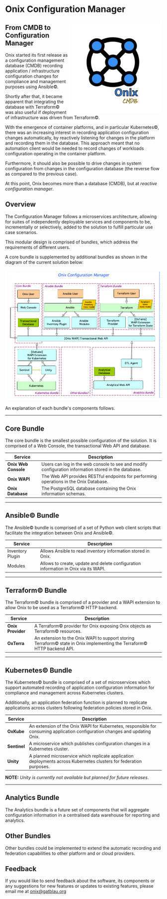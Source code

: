 # Onix Configuration Manager
<img src="pics/ox.png" width="300" height="300" align="right">

## From CMDB to Configuration Manager

Onix started its first release as a configuration management database (CMDB) recording application / infrastructure configuration changes for compliance and management purposes using Ansible&copy;.

Shortly after that, it became apparent that integrating the database with Terraform&copy; was also useful if deployment of infrastructure was driven from Terraform&copy;.

With the emergence of container platforms, and in particular Kubernetes&copy;, there was an increasing interest in recording application configuration changes automatically, by reactively listening for changes in the platform and recording them in the database. This approach meant that no automation client would be needed to record changes of workloads configuration operating in the container platform.

Furthermore, it should also be possible to drive changes in system configuration from changes in the configuration database (the reverse flow as compared to the previous case).

At this point, Onix becomes more than a database (CMDB), but at _reactive configuration manager_.

## Overview

The Configuration Manager follows a microservices architecture, allowing for suites of independently deployable services and components to be, incrementally or selectively, added to the solution to fulfill particular use case scenarios.

This modular design is comprised of bundles, which address the requirements of different users.

A core bundle is supplemented by additional bundles as shown in the diagram of the current solution below:

![overview](pics/onix_conf_mgr.png)

An explanation of each bundle's components follows.

---

## Core Bundle

The core bundle is the smallest possible configuration of the solution. It is comprised of a Web Console, the transactional Web API and database.

| Service | Description |
|---|---|
| __Onix Web Console__ | Users can log in the web console to see and modify configuration information stored in the database.
| __Onix WAPI__ | The Web API provides RESTful endpoints for performing operations in the Onix Database. |
| __Onix Database__ | The PostgreSQL database containing the Onix information schemas. |
---

## Ansible&copy; Bundle

The Ansible&copy; bundle is comprised of a set of Python web client scripts that facilitate the integration between Onix and Ansible&copy;.

| Service | Description |
|---|---|
| Inventory Plugin | Allows Ansible to read inventory information stored in Onix. |
| Modules | Allows to create, update and delete configuration information in Onix via its WAPI. |
---

## Terraform&copy; Bundle

The Terraform&copy; bundle is comprised of a provider and a WAPI extension to allow Onix to be used as a Terraform&copy; HTTP backend.

| Service | Description |
|---|---|
| __Onix Provider__ | A Terraform&copy; provider for Onix exposing Onix objects as Terraform&copy; resources. |
| __OxTerra__ | An extension to the Onix WAPI to support storing Terraform&copy; state in Onix implementing the Terraform&copy; HTTP backend API. |
---

## Kubernetes&copy; Bundle

The Kubernetes&copy; bundle is comprised of a set of microservices which support automated recording of application configuration information for compliance and management across Kubernetes clusters.

Additionally, an application federation function is planned to replicate applications across clusters following federation policies stored in Onix.

| Service | Description |
|---|---|
| __OxKube__ | An extension of the Onix WAPI for Kubernetes, responsible for consuming application configuration changes and updating Onix. |
| __Sentinel__ | A microservice which publishes configuration changes in a Kubernetes cluster. |
| __Unity__ | A planned microservice which replicate application deployments across Kubernetes clusters for federation purposes. |

__NOTE:__ _Unity is currently not available but planned for future releases_.

---

## Analytics Bundle

The Analytics bundle is a future set of components that will aggregate configuration information in a centralised data warehouse for reporting and analytics.

## Other Bundles

Other bundles could be implemented to extend the automatic recording and federation capabilities to other platform and or cloud providers.

## Feedback

If you would like to send feedback about the software, its components or any suggestions for new features or updates to existing features, please email me at onix@gatblau.org

